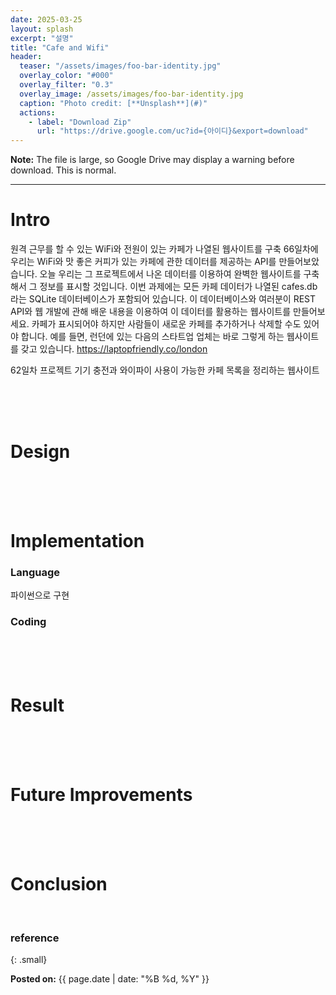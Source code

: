 ```yaml
---
date: 2025-03-25
layout: splash
excerpt: "설명"
title: "Cafe and Wifi"
header:
  teaser: "/assets/images/foo-bar-identity.jpg"
  overlay_color: "#000"
  overlay_filter: "0.3"
  overlay_image: /assets/images/foo-bar-identity.jpg
  caption: "Photo credit: [**Unsplash**](#)"
  actions:
    - label: "Download Zip"
      url: "https://drive.google.com/uc?id={아이디}&export=download" 
---
```

**Note:** The file is large, so Google Drive may display a warning before download. This is normal.

---

# Intro

원격 근무를 할 수 있는 WiFi와 전원이 있는 카페가 나열된 웹사이트를 구축
66일차에 우리는 WiFi와 맛 좋은 커피가 있는 카페에 관한 데이터를 제공하는 API를 만들어보았습니다. 오늘 우리는 그 프로젝트에서 나온 데이터를 이용하여 완벽한 웹사이트를 구축해서 그 정보를 표시할 것입니다.
이번 과제에는 모든 카페 데이터가 나열된 cafes.db라는 SQLite 데이터베이스가 포함되어 있습니다.
이 데이터베이스와 여러분이 REST API와 웹 개발에 관해 배운 내용을 이용하여 이 데이터를 활용하는 웹사이트를 만들어보세요. 카페가 표시되어야 하지만 사람들이 새로운 카페를 추가하거나 삭제할 수도 있어야 합니다.
예를 들면, 런던에 있는 다음의 스타트업 업체는 바로 그렇게 하는 웹사이트를 갖고 있습니다.
<https://laptopfriendly.co/london>

62일차 프로젝트
기기 충전과 와이파이 사용이 가능한 카페 목록을 정리하는 웹사이트




<br><br><br>

# Design

<br><br><br>

# Implementation

### Language

파이썬으로 구현

### Coding

<br><br><br>

# Result

<br><br><br>

# Future Improvements

<br><br><br>

# Conclusion

<br>

### reference

{: .small}

<b>Posted on:</b> {{ page.date | date: "%B %d, %Y" }}